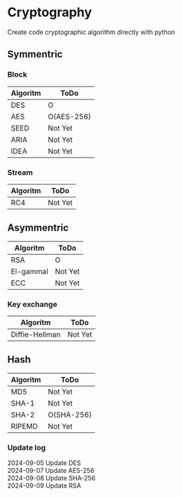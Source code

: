 # Cryptography

Create code cryptographic algorithm directly with python 


## Symmentric

### Block
|Algoritm|ToDo|
|------|---|
|DES|O|
|AES|O(AES-256)|
|SEED|Not Yet|
|ARIA|Not Yet|
|IDEA|Not Yet|

### Stream
|Algoritm|ToDo|
|------|---|
|RC4|Not Yet|


## Asymmentric

|Algoritm|ToDo|
|------|---|
|RSA|O|
|El-gammal|Not Yet|
|ECC|Not Yet|

### Key exchange
|Algoritm|ToDo|
|------|---|
|Diffie-Hellman|Not Yet|

## Hash 
|Algoritm|ToDo|
|------|---|
|MD5|Not Yet|
|SHA-1|Not Yet|
|SHA-2|O(SHA-256)|
|RIPEMD|Not Yet|

### Update log
2024-09-05 Update DES<br/>
2024-09-07 Update AES-256<br/>
2024-09-08 Update SHA-256<br/>
2024-09-09 Update RSA<br/>

